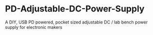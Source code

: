 # PD-Adjustable-DC-Power-Supply
A DIY, USB PD powered, pocket sized adjustable DC / lab bench power supply for electronic makers
